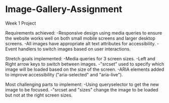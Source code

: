 # Image-Gallery-Assignment

Week 1 Project

Requirements achieved:
-Responsive design using media queries to ensure the website works well on both small mobile screens and larger desktop screens.
-All images have appropriate alt text attributes for accessibility.
-Event handlers to switch images based on user interactions.

Stretch goals implemented:
-Media queries for 3 screen sizes.
-Left and Right arrow keys to switch between images.
-"srcset" used to specify which image will be loaded based on the size of the screen.
-ARIA elements added to improve accessibility ("aria-selected" and "aria-live").

Most challenging parts to implement:
-Using queryselector to get the new image to be focused.
-"srcset and "sizes" change the image to be loaded but not at the right screen sizes.
